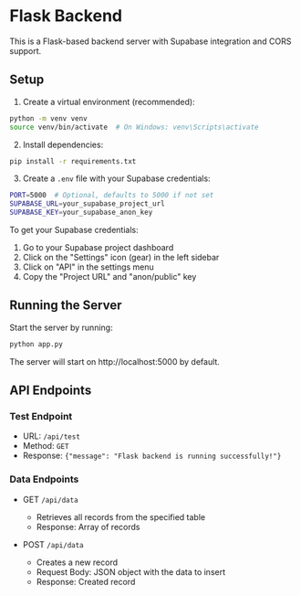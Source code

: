 # Flask Backend

This is a Flask-based backend server with Supabase integration and CORS support.

## Setup

1. Create a virtual environment (recommended):

```bash
python -m venv venv
source venv/bin/activate  # On Windows: venv\Scripts\activate
```

2. Install dependencies:

```bash
pip install -r requirements.txt
```

3. Create a `.env` file with your Supabase credentials:

```bash
PORT=5000  # Optional, defaults to 5000 if not set
SUPABASE_URL=your_supabase_project_url
SUPABASE_KEY=your_supabase_anon_key
```

To get your Supabase credentials:

1. Go to your Supabase project dashboard
2. Click on the "Settings" icon (gear) in the left sidebar
3. Click on "API" in the settings menu
4. Copy the "Project URL" and "anon/public" key

## Running the Server

Start the server by running:

```bash
python app.py
```

The server will start on http://localhost:5000 by default.

## API Endpoints

### Test Endpoint

- URL: `/api/test`
- Method: `GET`
- Response: `{"message": "Flask backend is running successfully!"}`

### Data Endpoints

- GET `/api/data`

  - Retrieves all records from the specified table
  - Response: Array of records

- POST `/api/data`
  - Creates a new record
  - Request Body: JSON object with the data to insert
  - Response: Created record
